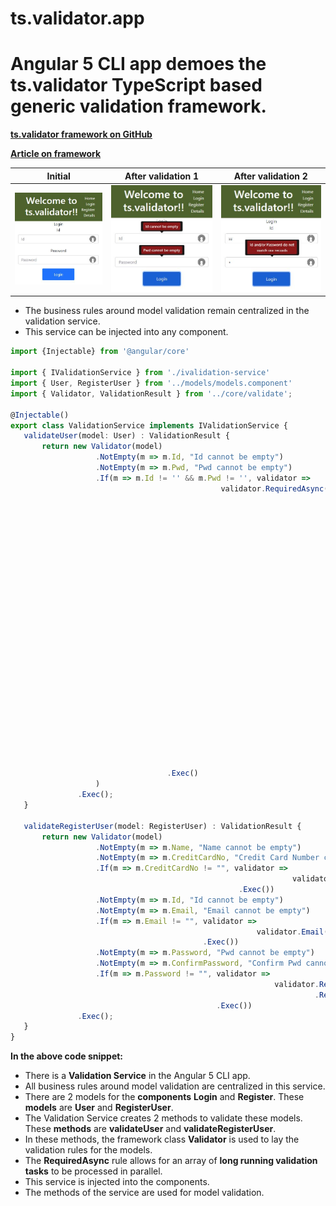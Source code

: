 # ts.validator.app

# Angular 5 CLI app demoes the ts.validator TypeScript based generic validation framework.

[**ts.validator framework on GitHub**](https://github.com/VeritasSoftware/ts.validator)

[**Article on framework**](https://www.c-sharpcorner.com/article/ts-validator-typescript-based-generic-validation-framework/)

| Initial | After validation 1 | After validation 2 |
| --- | --- | --- |
| ![Login initial](https://github.com/VeritasSoftware/ts.validator.app/blob/master/src/Login_1.jpg) | ![Login validation](https://github.com/VeritasSoftware/ts.validator.app/blob/master/src/Login_2.jpg) | ![Login validation](https://github.com/VeritasSoftware/ts.validator.app/blob/master/src/Login_3.jpg) |

*   The business rules around model validation remain centralized in the validation service.
*   This service can be injected into any component. 

 ```typescript
import {Injectable} from '@angular/core'

import { IValidationService } from './ivalidation-service'
import { User, RegisterUser } from '../models/models.component'
import { Validator, ValidationResult } from '../core/validate';

@Injectable()
export class ValidationService implements IValidationService {
    validateUser(model: User) : ValidationResult {
        return new Validator(model)
                    .NotEmpty(m => m.Id, "Id cannot be empty")
                    .NotEmpty(m => m.Pwd, "Pwd cannot be empty")
                    .If(m => m.Id != '' && m.Pwd != '', validator => 
                                                validator.RequiredAsync([
                                                                            { 
                                                                                predicate: m => m.Id, 
                                                                                required: (m, id) => {
                                                                                                        var userId = id;
                                                                                                        var pwd = m.Pwd;                                                    
                                                                                                        //Some long running validation task
                                                                                                        //Eg. an api call to match id, pwd in the database.
                                                                                                        //You will return true or false from this must func
                                                                                                        return false;
                                                                                                    }, 
                                                                                message: "Id and/or Password do not match our records", 
                                                                                errorIdentifier: "Pwd.LoginFailed" 
                                                                            },
                                                                            { 
                                                                                predicate: m => m.Id, 
                                                                                required: (m, id) => {
                                                                                                        var userId = id;                                                    
                                                                                                        //Some long running validation task
                                                                                                        //Eg. another api call to check if user with id not already logged in.  
                                                                                                        //You will return true or false from this must func
                                                                                                        return true;
                                                                                                    }, 
                                                                                message: "You are already logged in", 
                                                                                errorIdentifier: "Pwd.AlreadyLoggedIn" 
                                                                            } 
                                                                        ])
                                    .Exec()
                    )                                                         
                .Exec();
    }                           

    validateRegisterUser(model: RegisterUser) : ValidationResult {
        return new Validator(model)
                    .NotEmpty(m => m.Name, "Name cannot be empty")
                    .NotEmpty(m => m.CreditCardNo, "Credit Card Number cannot be empty")
                    .If(m => m.CreditCardNo != "", validator => 
                                                                validator.CreditCard(m => +m.CreditCardNo, "Credit Card Number is invalid", "CreditCardNo.Invalid")
                                                    .Exec())
                    .NotEmpty(m => m.Id, "Id cannot be empty")
                    .NotEmpty(m => m.Email, "Email cannot be empty")
                    .If(m => m.Email != "", validator =>
                                                        validator.Email(m => m.Email, "Email is invalid", "Email.Invalid")
                                            .Exec())
                    .NotEmpty(m => m.Password, "Pwd cannot be empty")
                    .NotEmpty(m => m.ConfirmPassword, "Confirm Pwd cannot be empty") 
                    .If(m => m.Password != "", validator => 
                                                            validator.Required(m => m.Password, (m, pwd) => pwd.length > 3, "Password length should be greater than 3", "Password.Length.GreaterThan3") 
                                                                     .Required(m => m.Password, (m, pwd) => pwd == m.ConfirmPassword, "Password and Confirm Password are not the same", "Password.ConfirmPassword.NotSame")
                                               .Exec())                    
                .Exec();
    }
}
```

**In the above code snippet:**

*   There is a **Validation Service** in the Angular 5 CLI app.
*   All business rules around model validation are centralized in this service.
*   There are 2 models for the **components** **Login** and **Register**. These **models** are **User** and **RegisterUser**.
*   The Validation Service creates 2 methods to validate these models. These **methods** are **validateUser** and **validateRegisterUser**.
*   In these methods, the framework class **Validator** is used to lay the validation rules for the models.
*   The **RequiredAsync** rule allows for an array of **long running validation tasks** to be processed in parallel.
*   This service is injected into the components.
*   The methods of the service are used for model validation.